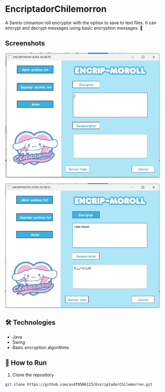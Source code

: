 # EncriptadorChilemorron
A Sanrio cinnamon roll encryptor with the option to save to text files. It can encrypt and decrypt messages using basic encryption messages. 🐰

## Screenshots
![SS1](ss1.png)

![SS2](ss2.png)

## 🛠️ Technologies
- Java
- Swing
- Basic encryption algorithms

## 🚀 How to Run
1. Clone the repository
```bash
git clone https://github.com/asdf0506123/EncriptadorChilemorron.git
